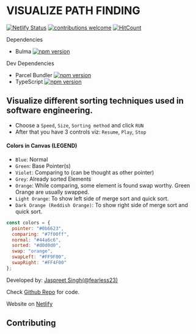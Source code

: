 # VISUALIZE PATH FINDING

[![Netlify Status](https://api.netlify.com/api/v1/badges/64d74b6c-5ec1-4112-84ad-c255f342051c/deploy-status)](https://app.netlify.com/sites/visualizesorting/deploys)
[![contributions welcome](https://img.shields.io/badge/contributions-welcome-brightgreen.svg?style=flat)](https://github.com/fearless23/Visualize_Path_Finding/issues) [![HitCount](http://hits.dwyl.io/fearless23/Visualize_Path_Finding.svg)](http://hits.dwyl.io/fearless23/Visualize_Path_Finding)

Dependencies

- Bulma [![npm version](https://badge.fury.io/js/bulma.svg)](https://badge.fury.io/js/bulma)

Dev Dependencies
- Parcel Bundler [![npm version](https://badge.fury.io/js/parcel-bundler.svg)](https://badge.fury.io/js/parcel-bundler)
- TypeScript [![npm version](https://badge.fury.io/js/typescript.svg)](https://badge.fury.io/js/typescript)


## Visualize different sorting techniques used in software engineering.

- Choose a `Speed`, `Size`, `Sorting method` and click `RUN`
- After that you have 3 controls viz: `Resume`, `Play`, `Stop`

#### Colors in Canvas (LEGEND)

- `Blue`: Normal
- `Green`: Base Pointer(s)
- `Violet`: Comparing to (can be thought as other pointer)
- `Grey`: Already sorted Elements
- `Orange`: While comparing, some element is found swap worthy. Green Orange are usually swapped.
- `Light Orange`: To show left side of merge sort and quick sort.
- `Dark Orange (Reddish Orange)`: To show right side of merge sort and quick sort.

```js
const colors = {
  pointer: "#0b6623",
  comparing: "#7f00ff",
  normal: "#44a6c6",
  sorted: "#d0d0d0",
  swap: "orange",
  swapLeft: "#FF9F00",
  swapRight: "#FF4F00"
};
```

Developed by: [Jaspreet Singh(@fearless23)](https://github.com/fearless23)

Check [Github Repo](https://github.com/fearless23/Visualize_Path_Finding) for code.

Website on [Netlify](https://visualizepathfinding.netlify.com/)

## Contributing
